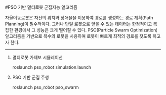 #PSO 기반 멀티로봇 군집지능 알고리즘

자율이동로봇은 자신의 위치와 장애물을 이용하여 경로를 생성하는 경로 계획(Path Planning)이 필수적이다. 그러나 단일 로봇으로 얻을 수 있는 데이터는 한정적이고 복잡한 환경에서 그 성능은 크게 떨어질 수 있다. PSO(Particle Swarm Optimization) 알고리즘을 기반으로 복수의 로봇을 사용하여 로봇이 빠르게 최적의 경로를 찾도록 하고자 한다. 

--------------------
1. 멀티로봇 가제보 시뮬레이션

    roslaunch pso_robot simulation.launch

2. PSO 기반 군집 주행
    
    roslaunch pso_robot pso_swarm
